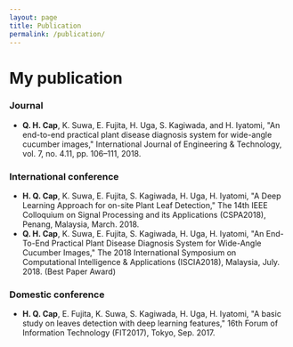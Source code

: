 ```yaml
---
layout: page
title: Publication
permalink: /publication/
---
```


# My publication
### Journal
* __Q. H. Cap__, K. Suwa, E. Fujita, H. Uga, S. Kagiwada, and H. Iyatomi, "An end-to-end practical plant disease diagnosis system for wide-angle cucumber images," International Journal of Engineering & Technology, vol. 7, no. 4.11, pp. 106–111, 2018.

### International conference
* __H. Q. Cap__, K. Suwa, E. Fujita, S. Kagiwada, H. Uga, H. Iyatomi, "A Deep Learning Approach for on-site Plant Leaf Detection," The 14th IEEE Colloquium on Signal Processing and its Applications (CSPA2018), Penang, Malaysia, March. 2018.
* __Q. H. Cap__, K. Suwa, E. Fujita, S. Kagiwada, H. Uga, H. Iyatomi, "An End-To-End Practical Plant Disease Diagnosis System for Wide-Angle Cucumber Images," The 2018 International Symposium on Computational Intelligence & Applications (ISCIA2018), Malaysia, July. 2018. (Best Paper Award)

### Domestic conference
* __H. Q. Cap__, E. Fujita, K. Suwa, S. Kagiwada, H. Uga, H. Iyatomi, "A basic study on leaves detection with deep learning features," 16th Forum of Information Technology (FIT2017), Tokyo, Sep. 2017.
